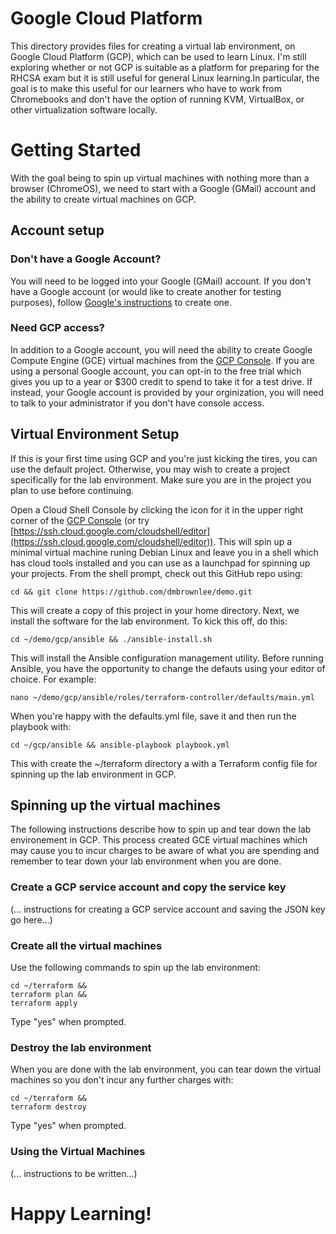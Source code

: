 # Google Cloud Platform
This directory provides files for creating a virtual lab environment, on Google Cloud Platform (GCP), which can be used to learn Linux.  I'm still exploring whether or not GCP is suitable as a platform for preparing for the RHCSA exam but it is still useful for general Linux learning.In particular, the goal is to make this useful for our learners who have to work from Chromebooks and don't have the option of running KVM, VirtualBox, or other virtualization software locally.

# Getting Started
With the goal being to spin up virtual machines with nothing more than a browser (ChromeOS), we need to start with a Google (GMail) account and the ability to create virtual machines on GCP.

## Account setup
### Don't have a Google Account?
You will need to be logged into your Google (GMail) account.  If you don't have a Google account (or would like to create another for testing purposes), follow [Google's instructions](https://support.google.com/accounts/answer/27441?hl=en) to create one.

### Need GCP access?
In addition to a Google account, you will need the ability to create Google Compute Engine (GCE) virtual machines from the [GCP Console](https://console.cloud.google.com/).  If you are using a personal Google account, you can opt-in to the free trial which gives you up to a year or $300 credit to spend to take it for a test drive.  If instead, your Google account is provided by your orginization, you will need to talk to your administrator if you don't have console access.

## Virtual Environment Setup
If this is your first time using GCP and you're just kicking the tires, you can use the default project.  Otherwise, you may wish to create a project specifically for the lab environment.  Make sure you are in the project you plan to use before continuing.

Open a Cloud Shell Console by clicking the icon for it in the upper right corner of the [GCP Console](https://console.cloud.google.com/) (or try [https://ssh.cloud.google.com/cloudshell/editor](https://ssh.cloud.google.com/cloudshell/editor)).  This will spin up a minimal virtual machine runing Debian Linux and leave you in a shell which has cloud tools installed and you can use as a launchpad for spinning up your projects.  From the shell prompt, check out this GitHub repo using:
```
cd && git clone https://github.com/dmbrownlee/demo.git
```
This will create a copy of this project in your home directory.  Next, we install the software for the lab environment.  To kick this off, do this:
```
cd ~/demo/gcp/ansible && ./ansible-install.sh
```
This will install the Ansible configuration management utility.  Before running Ansible, you have the opportunity to change the defauts using your editor of choice.  For example:
```
nano ~/demo/gcp/ansible/roles/terraform-controller/defaults/main.yml
```
When you're happy with the defaults.yml file, save it and then run the playbook with:
```
cd ~/gcp/ansible && ansible-playbook playbook.yml
```
This with create the ~/terraform directory a with a Terraform config file for spinning up the lab environment in GCP.

## Spinning up the virtual machines
The following instructions describe how to spin up and tear down the lab environement in GCP.  This process created GCE virtual machines which may cause you to incur charges to be aware of what you are spending and remember to tear down your lab environment when you are done.

### Create a GCP service account and copy the service key
(... instructions for creating a GCP service account and saving the JSON key go here...)

### Create all the virtual machines
Use the following commands to spin up the lab environment:
```
cd ~/terraform &&
terraform plan &&
terraform apply
```
Type "yes" when prompted.

### Destroy the lab environment
When you are done with the lab environment, you can tear down the virtual machines so you don't incur any further charges with:
```
cd ~/terraform &&
terraform destroy
```
Type "yes" when prompted.

### Using the Virtual Machines
(... instructions to be written...)

# Happy Learning!
